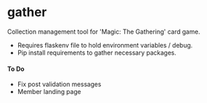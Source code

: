 # gather
Collection management tool for 'Magic: The Gathering' card game.

- Requires flaskenv file to hold environment variables / debug.
- Pip install requirements to gather necessary packages.

#### To Do
- Fix post validation messages
- Member landing page